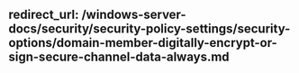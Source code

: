 redirect_url: /windows-server-docs/security/security-policy-settings/security-options/domain-member-digitally-encrypt-or-sign-secure-channel-data-always.md
---
